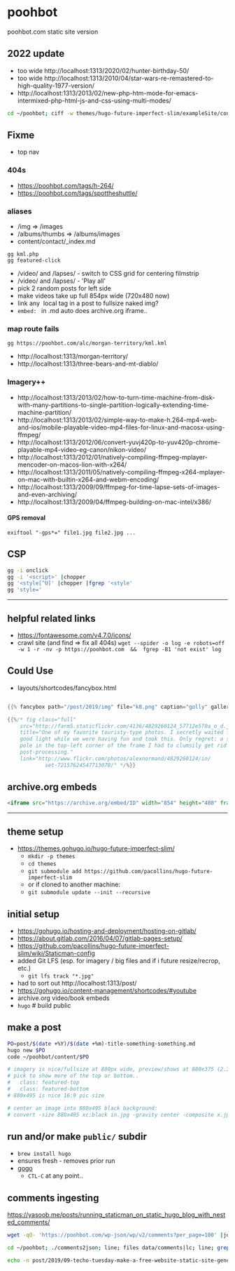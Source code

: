 # poohbot
poohbot.com static site version

## 2022 update
- too wide http://localhost:1313/2020/02/hunter-birthday-50/
- too wide http://localhost:1313/2010/04/star-wars-re-remastered-to-high-quality-1977-version/
- http://localhost:1313/2013/02/new-php-htm-mode-for-emacs-intermixed-php-html-js-and-css-using-multi-modes/

```sh
cd ~/poohbot; ciff -w themes/hugo-future-imperfect-slim/exampleSite/config.toml .
```


## Fixme
- top nav

### 404s
- https://poohbot.com/tags/h-264/
- https://poohbot.com/tags/spottheshuttle/

### aliases
- /img           => /images
- /albums/thumbs => /albums/images
- content/contact/_index.md
```
gg kml.php
gg featured-click
```
- /video/ and /lapses/ - switch to CSS grid for centering filmstrip
- /video/ and /lapses/ - 'Play all'
- pick 2 random posts for left side
- make videos take up full 854px wide (720x480 now)
- link any <img> local tag in a post to fullsize naked img?
- `embed: ` in .md auto does archive.org iframe..

### map route fails
```
gg https://poohbot.com/alc/morgan-territory/kml.kml
```
- http://localhost:1313/morgan-territory/
- http://localhost:1313/three-bears-and-mt-diablo/


### Imagery++
- http://localhost:1313/2013/02/how-to-turn-time-machine-from-disk-with-many-partitions-to-single-partition-logically-extending-time-machine-partition/
- http://localhost:1313/2013/02/simple-way-to-make-h.264-mp4-web-and-ios/mobile-playable-video-mp4-files-for-linux-and-macosx-using-ffmpeg/
- http://localhost:1313/2012/06/convert-yuvj420p-to-yuv420p-chrome-playable-mp4-video-eg-canon/nikon-video/
- http://localhost:1313/2012/01/natively-compiling-ffmpeg-mplayer-mencoder-on-macos-lion-with-x264/
- http://localhost:1313/2011/05/natively-compiling-ffmpeg-x264-mplayer-on-mac-with-builtin-x264-and-webm-encoding/
- http://localhost:1313/2009/09/ffmpeg-for-time-lapse-sets-of-images-and-even-archiving/
- http://localhost:1313/2009/04/ffmpeg-building-on-mac-intel/x386/

#### GPS removal
```
exiftool "-gps*=" file1.jpg file2.jpg ...
```

## CSP
```bash
gg -i onclick
gg -i '<script>' |chopper
gg '<style[^U]' |chopper |fgrep '<style'
gg 'style='
```

---


## helpful related links
- https://fontawesome.com/v4.7.0/icons/
- crawl site (and find => fix all 404s)
`wget --spider -o log -e robots=off -w 1 -r -nv -p https://poohbot.com  &&  fgrep -B1 'not exist' log`


## Could Use
- layouts/shortcodes/fancybox.html
```go

{{% fancybox path="/post/2019/img" file="k8.png" caption="golly" gallery="the-met" %}}

{{%/* fig class="full"
    src="http://farm5.staticflickr.com/4136/4829260124_57712e570a_o_d.jpg"
    title="One of my favorite touristy-type photos. I secretly waited for the
    good light while we were having fun and took this. Only regret: a stupid
    pole in the top-left corner of the frame I had to clumsily get rid of at
    post-processing."
    link="http://www.flickr.com/photos/alexnormand/4829260124/in/
            set-72157624547713078/" */%}}
```

## archive.org embeds
```html
<iframe src="https://archive.org/embed/ID" width="854" height="480" frameborder="0" webkitallowfullscreen="true" mozallowfullscreen="true" allowfullscreen></iframe>
```

---

## theme setup
- https://themes.gohugo.io/hugo-future-imperfect-slim/
  - `mkdir -p themes`
  - `cd themes`
  - `git submodule add https://github.com/pacollins/hugo-future-imperfect-slim`
  - or if cloned to another machine:
  - `git submodule update --init --recursive`


## initial setup
- https://gohugo.io/hosting-and-deployment/hosting-on-gitlab/
- https://about.gitlab.com/2016/04/07/gitlab-pages-setup/
- https://github.com/pacollins/hugo-future-imperfect-slim/wiki/Staticman-config
- added Git LFS (esp. for imagery / big files and if i future resize/recrop, etc.)
  - `git lfs track "*.jpg"`
- had to sort out http://localhost:1313/post/
- https://gohugo.io/content-management/shortcodes/#youtube
- archive.org video/book embeds
- `hugo` # build public


## make a post
```bash
PO=post/$(date +%Y)/$(date +%m)-title-something-something.md
hugo new $PO
code ~/poohbot/content/$PO

# imagery is nice/fullsize at 880px wide, preview/shows at 880x375 (2.35:1) where you can
# pick to show more of the top or bottom..
#   class: featured-top
#   class: featured-bottom
# 880x495 is nice 16:9 pic size

# center an image into 880x495 black background:
# convert -size 880x495 xc:black in.jpg -gravity center -composite x.jpg; identify x.jpg; open x.jpg
```


## run and/or make `public/` subdir
- `brew install hugo`
- ensures fresh - removes prior run
- [gogo](gogo)
  - `CTL-C` at any point..


## comments ingesting
https://yasoob.me/posts/running_staticman_on_static_hugo_blog_with_nested_comments/

```bash
wget -qO- 'https://poohbot.com/wp-json/wp/v2/comments?per_page=100' |jq .

cd ~/poohbot; ./comments2json; line; files data/comments|lc; line; grep -h author_url *.json|sort|uniq -c|sort -n; line; grep -rh '"website": ' data/comments/|sort|uniq -c|sort -n; line; files data/comments/|lc

echo -n post/2019/09-techo-tuesday-make-a-free-website-static-site-generators-and-hugo.md |md5
```

